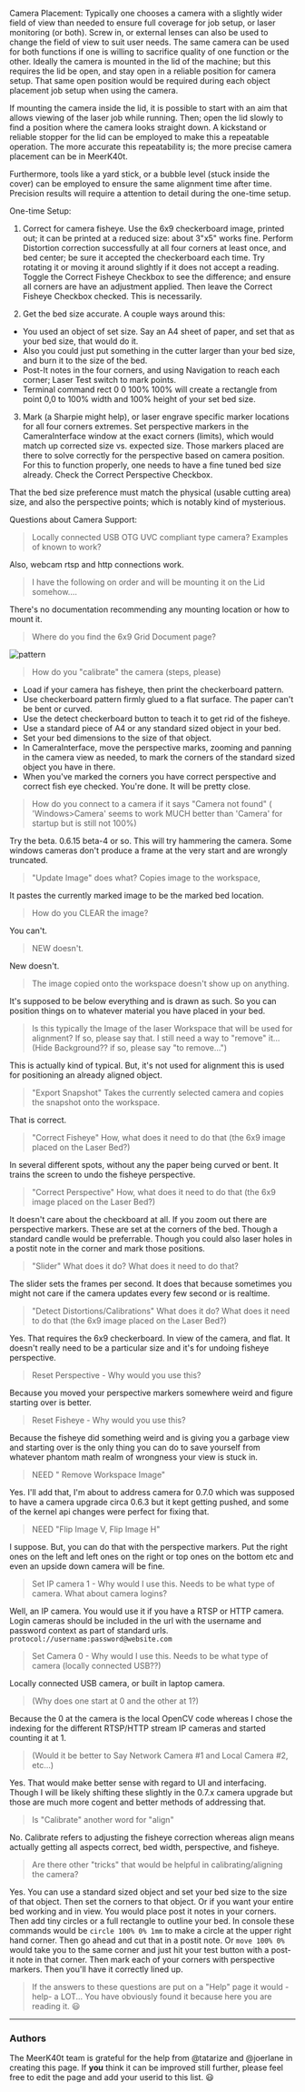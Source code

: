 Camera Placement: 
Typically one chooses a camera with a slightly wider field of view than needed to ensure full coverage for job setup, or laser monitoring (or both). Screw in, or external lenses can also be used to change the field of view to suit user needs. The same camera can be used for both functions if one is willing to sacrifice quality of one function or the other. Ideally the camera is mounted in the lid of the machine; but this requires the lid be open, and stay open in a reliable position for camera setup. That same open position would be required during each object placement job setup when using the camera. 

If mounting the camera inside the lid, it is possible to start with an aim that allows viewing of the laser job while running. Then; open the lid slowly to find a position where the camera looks straight down. A kickstand or reliable stopper for the lid can be employed to make this a repeatable operation. The more accurate this repeatability is; the more precise camera placement can be in MeerK40t. 

Furthermore, tools like a yard stick, or a bubble level (stuck inside the cover) can be employed to ensure the same alignment time after time. Precision results will require a attention to detail during the one-time setup.

One-time Setup:
1. Correct for camera fisheye. Use the 6x9 checkerboard image, printed out; it can be printed at a reduced size: about 3"x5" works fine. Perform Distortion correction successfully at all four corners at least once, and bed center; be sure it accepted the checkerboard each time. Try rotating it or moving it around slightly if it does not accept a reading. Toggle the Correct Fisheye Checkbox to see the difference; and ensure all corners are have an adjustment applied. Then leave the Correct Fisheye Checkbox checked. This is necessarily.

2. Get the bed size accurate. A couple ways around this: 
* You used an object of set size. Say an A4 sheet of paper, and set that as your bed size, that would do it. 
* Also you could just put something in the cutter larger than your bed size, and burn it to the size of the bed. 
* Post-It notes in the four corners, and using Navigation to reach each corner; Laser Test switch to mark points.
* Terminal command rect 0 0 100% 100% will create a rectangle from point 0,0 to 100% width and 100% height of your set bed size. 

3. Mark (a Sharpie might help), or laser engrave specific marker locations for all four corners extremes. Set perspective markers in the CameraInterface window at the exact corners (limits), which would match up corrected size vs. expected size. Those markers placed are there to solve correctly for the perspective based on camera position. For this to function properly, one needs to have a fine tuned bed size already. Check the Correct Perspective Checkbox.

That the bed size preference must match the physical (usable cutting area) size, and also the perspective points; which is notably kind of mysterious.

Questions about Camera Support:
> Locally connected USB OTG UVC compliant type camera? Examples of known to work?

Also, webcam rtsp and http connections work.

> I have the following on order and will be mounting it on the Lid somehow....

There's no documentation recommending any mounting location or how to mount it.

> Where do you find the 6x9 Grid Document page?

![pattern](https://user-images.githubusercontent.com/3302478/95668169-14777280-0b25-11eb-9342-044f683f3b96.png)

> How do you "calibrate" the camera (steps, please)

* Load if your camera has fisheye, then print the checkerboard pattern.
* Use checkerboard pattern firmly glued to a flat surface. The paper can't be bent or curved.
* Use the detect checkerboard button to teach it to get rid of the fisheye.
* Use a standard piece of A4 or any standard sized object in your bed.
* Set your bed dimensions to the size of that object.
* In CameraInterface, move the perspective marks, zooming and panning in the camera view as needed, to mark the corners of the standard sized object you have in there.
* When you've marked the corners you have correct perspective and correct fish eye checked. You're done. It will be pretty close.


> How do you connect to a camera if it says "Camera not found" ( 'Windows>Camera' seems to work MUCH better than 'Camera' for startup but is still not 100%)

Try the beta. 0.6.15 beta-4 or so. This will try hammering the camera. Some windows cameras don't produce a frame at the very start and are wrongly truncated.

> "Update Image" does what? Copies image to the workspace,

It pastes the currently marked image to be the marked bed location.

> How do you CLEAR the image?

You can't.

> NEW doesn't.

New doesn't.

> The image copied onto the workspace doesn't show up on anything.

It's supposed to be below everything and is drawn as such. So you can position things on to whatever material you have placed in your bed.

> Is this typically the Image of the laser Workspace that will be used for alignment? If so, please say that. I still need a way to "remove" it... (Hide Background?? if so, please say "to remove...")

This is actually kind of typical. But, it's not used for alignment this is used for positioning an already aligned object.

> "Export Snapshot" Takes the currently selected camera and copies the snapshot onto the workspace.

That is correct.

> "Correct Fisheye" How, what does it need to do that (the 6x9 image placed on the Laser Bed?)

In several different spots, without any the paper being curved or bent. It trains the screen to undo the fisheye perspective.

> "Correct Perspective" How, what does it need to do that (the 6x9 image placed on the Laser Bed?)

It doesn't care about the checkboard at all. If you zoom out there are perspective markers. These are set at the corners of the bed. Though a standard candle would be preferrable. Though you could also laser holes in a postit note in the corner and mark those positions.

> "Slider" What does it do? What does it need to do that?

The slider sets the frames per second. It does that because sometimes you might not care if the camera updates every few second or is realtime.

> "Detect Distortions/Calibrations" What does it do? What does it need to do that (the 6x9 image placed on the Laser Bed?)

Yes. That requires the 6x9 checkerboard.  In view of the camera, and flat. It doesn't really need to be a particular size and it's for undoing fisheye perspective.

> Reset Perspective - Why would you use this?

Because you moved your perspective markers somewhere weird and figure starting over is better.

> Reset Fisheye - Why would you use this?

Because the fisheye did something weird and is giving you a garbage view and starting over is the only thing you can do to save yourself from whatever phantom math realm of wrongness your view is stuck in.

> NEED " Remove Workspace Image"

Yes. I'll add that, I'm about to address camera for 0.7.0 which was supposed to have a camera upgrade circa 0.6.3 but it kept getting pushed, and some of the kernel api changes were perfect for fixing that.

> NEED "Flip Image V, Flip Image H"

I suppose. But, you can do that with the perspective markers. Put the right ones on the left and left ones on the right or top ones on the bottom etc and even an upside down camera will be fine.

> Set IP camera 1 - Why would I use this. Needs to be what type of camera. What about camera logins?

Well, an IP camera. You would use it if you have a RTSP or HTTP camera. Login cameras should be included in the url with the username and password context as part of standard urls. `protocol://username:password@website.com`

> Set Camera 0 - Why would I use this. Needs to be what type of camera (locally connected USB??)

Locally connected USB camera, or built in laptop camera.

> (Why does one start at 0 and the other at 1?)

Because the 0 at the camera is the local OpenCV code whereas I chose the indexing for the different RTSP/HTTP stream IP cameras and started counting it at 1.

> (Would it be better to Say Network Camera #1 and Local Camera #2, etc...)

Yes. That would make better sense with regard to UI and interfacing. Though I will be likely shifting these slightly in the 0.7.x camera upgrade but those are much more cogent and better methods of addressing that.

> Is "Calibrate" another word for "align"

No. Calibrate refers to adjusting the fisheye correction whereas align means actually getting all aspects correct, bed width, perspective, and fisheye.

> Are there other "tricks" that would be helpful in calibrating/aligning the camera?

Yes. You can use a standard sized object and set your bed size to the size of that object. Then set the corners to that object. Or if you want your entire bed working and in view. You would place post it notes in your corners. Then add tiny circles or a full rectangle to outline your bed. In console these commands would be `circle 100% 0% 1mm` to make a circle at the upper right hand corner. Then go ahead and cut that in a postit note. Or `move 100% 0%` would take you to the same corner and just hit your test button with a post-it note in that corner. Then mark each of your corners with perspective markers. Then you'll have it correctly lined up. 

> If the answers to these questions are put on a "Help" page it would -help- a LOT...
You have obviously found it because here you are reading it. 😃 

---
### Authors
The MeerK40t team is grateful for the help from @tatarize and @joerlane in creating this page. If **you** think it can be improved still further, please feel free to edit the page and add your userid to this list. 😃